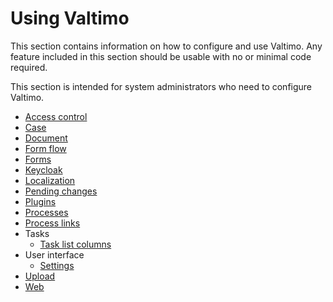 # Using Valtimo

This section contains information on how to configure and use Valtimo. Any feature included in this section should be 
usable with no or minimal code required. 

This section is intended for system administrators who need to configure Valtimo.

* [Access control](access-control/access-control.md)
* [Case](case/creating-case-settings.md)
* [Document](document/document.md)
* [Form flow](form-flow/form-flow.md)
* [Forms](forms/forms.md)
* [Keycloak](keycloak-iam/keycloak.md)
* [Localization](localization/localization.md)
* [Pending changes](pending-changes/pending-changes.md)
* [Plugins](plugin/plugins.md)
* [Processes](process/process.md)
* [Process links](process-link/process-link.md)
* Tasks
  * [Task list columns](tasks/task-list-columns.md) 
* User interface
  * [Settings](ui/settings.md)
* [Upload](upload/upload.md)
* [Web](web/web.md)
